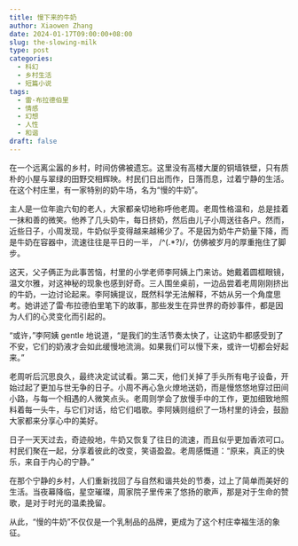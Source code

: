 ```yaml
---
title: 慢下来的牛奶
author: Xiaowen Zhang
date: 2024-01-17T09:00:00+08:00
slug: the-slowing-milk
type: post
categories:
  - 科幻
  - 乡村生活
  - 短篇小说
tags:
  - 雷·布拉德伯里
  - 情感
  - 幻想
  - 人性
  - 和谐
draft: false
---
```


在一个远离尘嚣的乡村，时间仿佛被遗忘。这里没有高楼大厦的铜墙铁壁，只有质朴的小屋与翠绿的田野交相辉映。村民们日出而作，日落而息，过着宁静的生活。在这个村庄里，有一家特别的奶牛场，名为“慢的牛奶”。

主人是一位年逾六旬的老人，大家都亲切地称呼他老周。老周性格温和，总是挂着一抹和善的微笑。他养了几头奶牛，每日挤奶，然后由儿子小周送往各户。然而，近些日子，小周发现，牛奶似乎变得越来越稀少了。不是因为奶牛产奶量下降，而是牛奶在容器中，流速往往是平日的一半， /^(.*?)/，仿佛被岁月的厚重拖住了脚步。

这天，父子俩正为此事苦恼，村里的小学老师李阿姨上门来访。她戴着圆框眼镜，温文尔雅，对这神秘的现象也感到好奇。三人围坐桌前，一边品尝着老周刚刚挤出的牛奶，一边讨论起来。李阿姨提议，既然科学无法解释，不妨从另一个角度思考。她讲述了雷·布拉德伯里笔下的故事，那些发生在异世界的奇妙事件，都是因为人们的心灵变化而引起的。

“或许，”李阿姨 gentle 地说道，“是我们的生活节奏太快了，让这奶牛都感受到了不安，它们的奶液才会如此缓慢地流淌。如果我们可以慢下来，或许一切都会好起来。”

老周听后沉思良久，最终决定试试看。第二天，他们关掉了手头所有电子设备，开始过起了更加与世无争的日子。小周不再心急火燎地送奶，而是慢悠悠地穿过田间小路，与每一个相遇的人微笑点头。老周则学会了放慢手中的工作，更加细致地照料着每一头牛，与它们对话，给它们唱歌。李阿姨则组织了一场村里的诗会，鼓励大家都来分享心中的美好。

日子一天天过去，奇迹般地，牛奶又恢复了往日的流速，而且似乎更加香浓可口。村民们聚在一起，分享着彼此的改变，笑语盈盈。老周感慨道：“原来，真正的快乐，来自于内心的宁静。”

在那个宁静的乡村，人们重新找回了与自然和谐共处的节奏，过上了简单而美好的生活。当夜幕降临，星空璀璨，周家院子里传来了悠扬的歌声，那是对于生命的赞歌，是对于时光的温柔挽留。

从此，“慢的牛奶”不仅仅是一个乳制品的品牌，更成为了这个村庄幸福生活的象征。